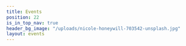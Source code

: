 ```yaml
---
title: Events
position: 22
is_in_top_nav: true
header_bg_image: "/uploads/nicole-honeywill-703542-unsplash.jpg"
layout: events
---
```


